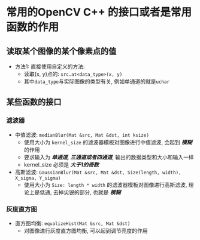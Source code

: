 # 常用的OpenCV C++ 的接口或者是常用函数的作用

## 读取某个图像的某个像素点的值

* 方法1: 直接使用自定义的方法: 
  * 读取(x, y)点的: `src.at<data_type>(x, y)`
  * 其中`data_type`与实际图像的类型有关, 例如单通道的就是`uchar`

## 某些函数的接口

### 滤波器

* 中值滤波: `medianBlur(Mat &src, Mat &dst, int ksize)` 
  * 使用大小为 `kernel_size` 的滤波器模板对图像进行中值滤波, 会起到 ***模糊*** 的作用
  * 要求输入为 ***单通道, 三通道或者四通道***, 输出的数据类型和大小和输入一样
  * kernel_size 必须是 ***大于1的奇数***
* 高斯滤波: `GaussianBlur(Mat &src, Mat &dst, Size(length, width), X_sigma, Y_sigma)`
  * 使用大小为 `Size: length * width` 的滤波器模板对图像进行高斯滤波, 理论上是低通, 去掉尖锐的部分, 也就是 ***模糊***
### 灰度直方图

* 直方图均衡: `equalizeHist(Mat &src, Mat &dst)`
  * 对图像进行灰度直方图均衡, 可以起到调节亮度的作用

